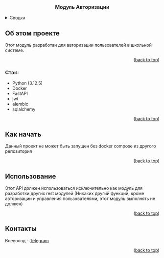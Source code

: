 <!-- Improved compatibility of back to top link: See: https://github.com/othneildrew/Best-README-Template/pull/73 -->
<a id="readme-top"></a>
<!--
*** Thanks for checking out the Best-README-Template. If you have a suggestion
*** that would make this better, please fork the repo and create a pull request
*** or simply open an issue with the tag "enhancement".
*** Don't forget to give the project a star!
*** Thanks again! Now go create something AMAZING! :D
-->

<!-- PROJECT LOGO -->
<br />
<div align="center">
  <h3 align="center">Модуль Авторизации</h3>
</div>



<!-- TABLE OF CONTENTS -->
<details>
  <summary>Сводка</summary>
  <ol>
    <li>
      <a href="#about-the-project">Об этом проекте</a>
      <ul>
        <li><a href="#stack">Стэк</a></li>
      </ul>
    </li>
    <li>
      <a href="#getting-started">Как начать</a>
    </li>
    <li><a href="#usage">Использование</a></li>
    <li><a href="#contacts">Контакты</a></li>
  </ol>
</details>



<!-- ABOUT THE PROJECT -->
<a id="about-the-project"></a>
## Об этом проекте

Этот модуль разработан для авторизации пользователей в школьной системе.

<p align="right">(<a href="#readme-top">back to top</a>)</p>


<a id="about-the-project"></a>
### Стэк:

* Python (3.12.5)
* Docker
* FastAPI
* jwt
* alembic
* sqlalchemy

<p align="right">(<a href="#readme-top">back to top</a>)</p>



<!-- GETTING STARTED -->
<a id="getting-started"></a>
## Как начать

Данный проект не может быть запущен без docker compose из другого репозитория

<p align="right">(<a href="#readme-top">back to top</a>)</p>



<!-- USAGE EXAMPLES -->
<a id="usage"></a>
## Использование

Этот API должен использоваться исключительно как модуль для разработки других rest модулей (Никаких другий функций, кроме авторизации и управления пользователями, этот модуль выполнять не должен)

<p align="right">(<a href="#readme-top">back to top</a>)</p>

<!-- CONTACT -->
<a id="contacts"></a>
## Контакты

Всеволод - [Telegram](https://t.me/sevstarQ)

<p align="right">(<a href="#readme-top">back to top</a>)</p>